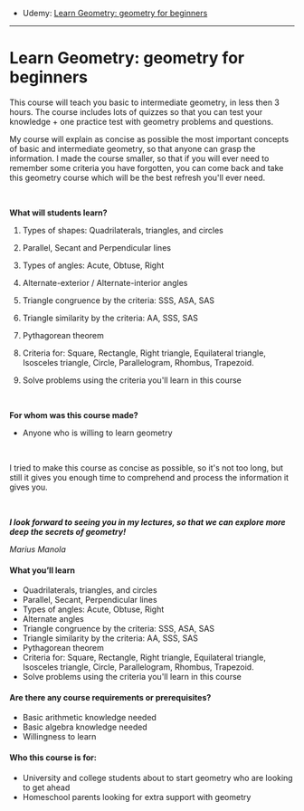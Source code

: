 
- Udemy: [Learn Geometry: geometry for beginners](https://www.udemy.com/course/draft/4521842/)

---

<div>
  <div>
    <h1><strong>Learn Geometry: geometry for beginners</strong></h1>
    <p>This course will teach you basic to intermediate geometry, in less then 3 hours. The course includes lots of quizzes so that you can test your knowledge + one practice test with geometry problems and questions.</p>
    <p>My course will explain as concise as possible the most important concepts of basic and intermediate geometry, so that anyone can grasp the information. I made the course smaller, so that if you will ever need to remember some criteria you have forgotten, you can come back and take this geometry course which will be the best refresh you'll ever need.</p>
    <p><br></p>
    <p><strong>What will students learn?</strong></p>
    <ol>
      <li>
        <p>Types of shapes: Quadrilaterals, triangles, and circles</p>
      </li>
      <li>
        <p>Parallel, Secant and Perpendicular lines</p>
      </li>
      <li>
        <p>Types of angles: Acute, Obtuse, Right</p>
      </li>
      <li>
        <p>Alternate-exterior / Alternate-interior angles</p>
      </li>
      <li>
        <p>Triangle congruence by the criteria: SSS, ASA, SAS</p>
      </li>
      <li>
        <p>Triangle similarity by the criteria: AA, SSS, SAS</p>
      </li>
      <li>
        <p>Pythagorean theorem</p>
      </li>
      <li>
        <p>Criteria for: Square, Rectangle, Right triangle, Equilateral triangle, Isosceles triangle, Circle, Parallelogram, Rhombus, Trapezoid.</p>
      </li>
      <li>
        <p>Solve problems using the criteria you'll learn in this course</p>
      </li>
    </ol>
    <p><br></p>
    <p><strong>For whom was this course made?</strong></p>
    <ul>
      <li>
        <p>Anyone who is willing to learn geometry</p>
        <p><br></p>
      </li>
    </ul>
    <p>I tried to make this course as concise as possible, so it's not too long, but still it gives you enough time to comprehend and process the information it gives you.</p>
    <p><br></p>
    <p><strong><em>I look forward to seeing you in my lectures, so that we can explore more deep the secrets of geometry!</em></strong></p>
    <p><em>Marius Manola</em></p>
  </div>
  <div class="course-overview--course-description-sets--LhVPO">
    <h4 class="udlite-heading-sm">What you’ll learn</h4>
    <ul>
      <li>Quadrilaterals, triangles, and circles</li>
      <li>Parallel, Secant, Perpendicular lines</li>
      <li>Types of angles: Acute, Obtuse, Right</li>
      <li>Alternate angles</li>
      <li>Triangle congruence by the criteria: SSS, ASA, SAS</li>
      <li>Triangle similarity by the criteria: AA, SSS, SAS</li>
      <li>Pythagorean theorem</li>
      <li>Criteria for: Square, Rectangle, Right triangle, Equilateral triangle, Isosceles triangle, Circle, Parallelogram, Rhombus, Trapezoid.</li>
      <li>Solve problems using the criteria you'll learn in this course</li>
    </ul>
    <h4 class="udlite-heading-sm">Are there any course requirements or prerequisites?</h4>
    <ul>
      <li>Basic arithmetic knowledge needed</li>
      <li>Basic algebra knowledge needed</li>
      <li>Willingness to learn</li>
    </ul>
    <h4 class="udlite-heading-sm">Who this course is for:</h4>
    <ul>
      <li>University and college students about to start geometry who are looking to get ahead</li>
      <li>Homeschool parents looking for extra support with geometry</li>
    </ul>
  </div>
</div>
